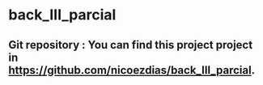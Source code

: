 # back_III_parcial

## Git repository : You can find this project project in https://github.com/nicoezdias/back_III_parcial.

